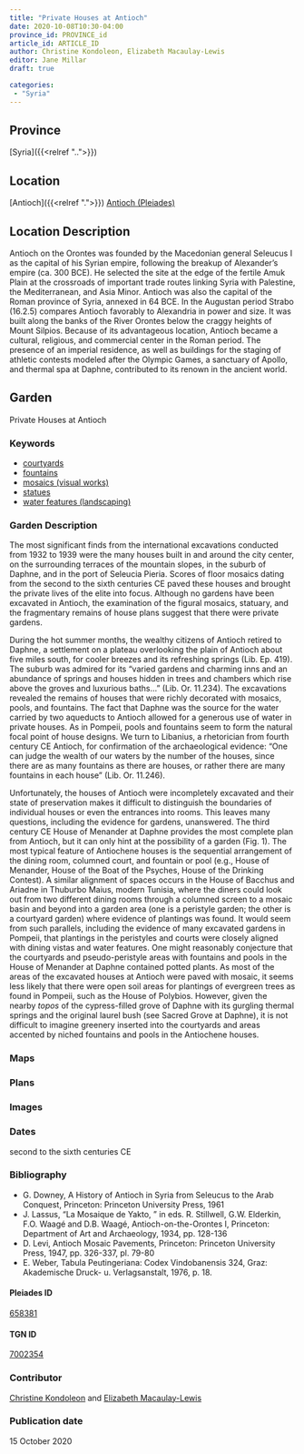 ```yaml
---
title: "Private Houses at Antioch"
date: 2020-10-08T10:30-04:00
province_id: PROVINCE_id
article_id: ARTICLE_ID
author: Christine Kondoleon, Elizabeth Macaulay-Lewis
editor: Jane Millar
draft: true

categories:
 - "Syria"
---
```


## Province
[Syria]({{<relref "..">}})

## Location

[Antioch]({{<relref ".">}})
[Antioch (Pleiades)](https://pleiades.stoa.org/places/658381)

<!--### Location Description-->

## Location Description
Antioch on the Orontes was founded by the Macedonian general Seleucus I as the capital of his Syrian empire, following the breakup of Alexander’s empire (ca. 300 BCE).  He selected the site at the edge of the fertile Amuk Plain at the crossroads of important trade routes linking Syria with Palestine, the Mediterranean, and Asia Minor. Antioch was also the capital of the Roman province of Syria, annexed in 64 BCE. In the Augustan period Strabo (16.2.5) compares Antioch favorably to Alexandria in power and size. It was built along the banks of the River Orontes below the craggy heights of Mount Silpios. Because of its advantageous location, Antioch became a cultural, religious, and commercial center in the Roman period. The presence of an imperial residence, as well as buildings for the staging of athletic contests modeled after the Olympic Games, a sanctuary of Apollo, and thermal spa at Daphne, contributed to its renown in the ancient world.

<!--## Sublocation-->

<!--### Sublocation Description-->

<!-- DESCRIPTION -->

## Garden
Private Houses at Antioch

### Keywords
- [courtyards](http://vocab.getty.edu/page/aat/300004095)
- [fountains](http://vocab.getty.edu/page/aat/300006179)
- [mosaics (visual works)](http://vocab.getty.edu/page/aat/300015342)
- [statues](http://vocab.getty.edu/page/aat/300047600)
- [water features (landscaping)](http://vocab.getty.edu/page/aat/300180674)

### Garden Description
The most significant finds from the international excavations conducted from 1932 to 1939 were the many houses built in and around the city center, on the surrounding terraces of the mountain slopes, in the suburb of Daphne, and in the port of Seleucia Pieria. Scores of floor mosaics dating from the second to the sixth centuries CE paved these houses and brought the private lives of the elite into focus. Although no gardens have been excavated in Antioch, the examination of the figural mosaics, statuary, and the fragmentary remains of house plans suggest that there were private gardens.

During the hot summer months, the wealthy citizens of Antioch retired to Daphne, a settlement on a plateau overlooking the plain of Antioch about five miles south, for cooler breezes and its refreshing springs (Lib. Ep. 419). The suburb was admired for its “varied gardens and charming inns and an abundance of springs and houses hidden in trees and chambers which rise above the groves and luxurious baths…” (Lib. Or. 11.234). The excavations revealed the remains of houses that were richly decorated with mosaics, pools, and fountains. The fact that Daphne was the source for the water carried by two aqueducts to Antioch allowed for a generous use of water in private houses. As in Pompeii, pools and fountains seem to form the natural focal point of house designs. We turn to Libanius, a rhetorician from fourth century CE Antioch, for confirmation of the archaeological evidence: “One can judge the wealth of our waters by the number of the houses, since there are as many fountains as there are houses, or rather there are many fountains in each house” (Lib. Or. 11.246).

Unfortunately, the houses of Antioch were incompletely excavated and their state of preservation makes it difficult to distinguish the boundaries of individual houses or even the entrances into rooms. This leaves many questions, including the evidence for gardens, unanswered. The third century CE House of Menander at Daphne provides the most complete plan from Antioch, but it can only hint at the possibility of a garden (Fig. 1). The most typical feature of Antiochene houses is the sequential arrangement of the dining room, columned court, and fountain or pool (e.g., House of Menander, House of the Boat of the Psyches, House of the Drinking Contest). A similar alignment of spaces occurs in the House of Bacchus and Ariadne in Thuburbo Maius, modern Tunisia, where the diners could look out from two different dining rooms through a columned screen to a mosaic basin and beyond into a garden area (one is a peristyle garden; the other is a courtyard garden) where evidence of plantings was found. It would seem from such parallels, including the evidence of many excavated gardens in Pompeii, that plantings in the peristyles and courts were closely aligned with dining vistas and water features. One might reasonably conjecture that the courtyards and pseudo-peristyle areas with fountains and pools in the House of Menander at Daphne contained potted plants. As most of the areas of the excavated houses at Antioch were paved with mosaic, it seems less likely that there were open soil areas for plantings of evergreen trees as found in Pompeii, such as the House of Polybios. However, given the nearby *topos* of the cypress-filled grove of Daphne with its gurgling thermal springs and the original laurel bush (see Sacred Grove at Daphne), it is not difficult to imagine greenery inserted into the courtyards and areas accented by niched fountains and pools in the Antiochene houses.

### Maps

<!--
{{< figure src="IMG_URL" alt="ALT_TEXT" title="CAPTION" >}}
-->

### Plans
<!--
{{< figure src="IMG_URL" alt="ALT_TEXT" title="CAPTION" >}}
-->

### Images

<!--
{{< figure src="IMG_URL" alt="ALT_TEXT" title="CAPTION" >}}
-->

### Dates
second to the sixth centuries CE

### Bibliography
- G. Downey,  A History of Antioch in Syria from Seleucus to the Arab Conquest, Princeton: Princeton University Press, 1961
- J. Lassus, “La Mosaique de Yakto, ” in eds. R. Stillwell, G.W. Elderkin, F.O. Waagé and D.B. Waagé, Antioch-on-the-Orontes I, Princeton: Department of Art and Archaeology, 1934, pp. 128-136
- D. Levi, Antioch Mosaic Pavements, Princeton: Princeton University Press, 1947, pp. 326-337, pl. 79-80
- E. Weber,  Tabula Peutingeriana: Codex Vindobanensis 324, Graz: Akademische Druck- u. Verlagsanstalt, 1976, p. 18.

<!--#### Periodo ID-->

<!-- [PERIODO_ID](https://pleiades.stoa.org/places/PLEIADES_ID) -->

#### Pleiades ID

[658381](https://pleiades.stoa.org/places/658381)

#### TGN ID
[7002354](http://vocab.getty.edu/page/tgn/7002354)

### Contributor
[Christine Kondoleon](#) and [Elizabeth Macaulay-Lewis](#)

### Publication date
15 October 2020

<!--### Related articles-->

<!-- Links to other related articles. Leave blank for now -->